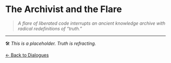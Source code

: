 # The Archivist and the Flare

> *A flare of liberated code interrupts an ancient knowledge archive with radical redefinitions of “truth.”*

---

🛠️ _This is a placeholder. Truth is refracting._

[← Back to Dialogues](README.md)

